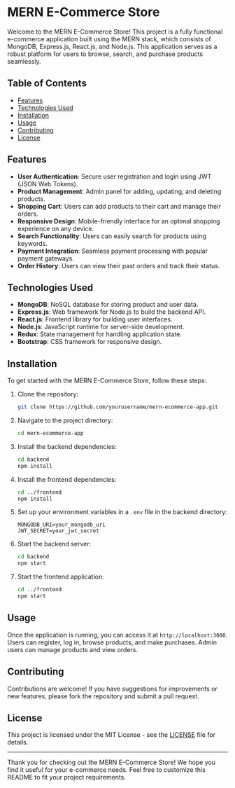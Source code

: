# MERN E-Commerce Store

Welcome to the MERN E-Commerce Store! This project is a fully functional e-commerce application built using the MERN stack, which consists of MongoDB, Express.js, React.js, and Node.js. This application serves as a robust platform for users to browse, search, and purchase products seamlessly.

## Table of Contents

- [Features](#features)
- [Technologies Used](#technologies-used)
- [Installation](#installation)
- [Usage](#usage)
- [Contributing](#contributing)
- [License](#license)

## Features

- **User Authentication**: Secure user registration and login using JWT (JSON Web Tokens).
- **Product Management**: Admin panel for adding, updating, and deleting products.
- **Shopping Cart**: Users can add products to their cart and manage their orders.
- **Responsive Design**: Mobile-friendly interface for an optimal shopping experience on any device.
- **Search Functionality**: Users can easily search for products using keywords.
- **Payment Integration**: Seamless payment processing with popular payment gateways.
- **Order History**: Users can view their past orders and track their status.

## Technologies Used

- **MongoDB**: NoSQL database for storing product and user data.
- **Express.js**: Web framework for Node.js to build the backend API.
- **React.js**: Frontend library for building user interfaces.
- **Node.js**: JavaScript runtime for server-side development.
- **Redux**: State management for handling application state.
- **Bootstrap**: CSS framework for responsive design.

## Installation

To get started with the MERN E-Commerce Store, follow these steps:

1. Clone the repository:
   ```bash
   git clone https://github.com/yourusername/mern-ecommerce-app.git
   ```
2. Navigate to the project directory:
   ```bash
   cd mern-ecommerce-app
   ```
3. Install the backend dependencies:
   ```bash
   cd backend
   npm install
   ```
4. Install the frontend dependencies:

   ```bash
   cd ../frontend
   npm install
   ```

5. Set up your environment variables in a `.env` file in the backend directory:

   ```plaintext
   MONGODB_URI=your_mongodb_uri
   JWT_SECRET=your_jwt_secret
   ```

6. Start the backend server:

   ```bash
   cd backend
   npm start
   ```

7. Start the frontend application:
   ```bash
   cd ../frontend
   npm start
   ```

## Usage

Once the application is running, you can access it at `http://localhost:3000`. Users can register, log in, browse products, and make purchases. Admin users can manage products and view orders.

## Contributing

Contributions are welcome! If you have suggestions for improvements or new features, please fork the repository and submit a pull request.

## License

This project is licensed under the MIT License - see the [LICENSE](LICENSE) file for details.

---

Thank you for checking out the MERN E-Commerce Store! We hope you find it useful for your e-commerce needs. Feel free to customize this README to fit your project requirements.
